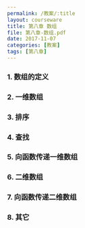 ```yaml
---
permalink: /教案/:title
layout: courseware
title: 第八章 数组
file: 第八章-数组.pdf
date: 2017-11-07
categories: [教案]
tags: [第八章]
---
```


### 1. 数组的定义
### 2. 一维数组
### 3. 排序
### 4. 查找
### 5. 向函数传递一维数组
### 6. 二维数组
### 7. 向函数传递二维数组
### 8. 其它
